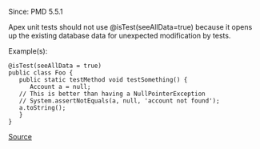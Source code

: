 Since: PMD 5.5.1

Apex unit tests should not use @isTest(seeAllData=true) because it opens up the existing database data for unexpected modification by tests.

Example(s):
```
@isTest(seeAllData = true)
public class Foo {
   public static testMethod void testSomething() {
      Account a = null;
   // This is better than having a NullPointerException
   // System.assertNotEquals(a, null, 'account not found');
   a.toString();
   }
}
```

[Source](https://pmd.github.io/pmd-5.6.1/pmd-apex/rules/apex/apexunit.html#ApexUnitTestShouldNotUseSeeAllDataTrue)
